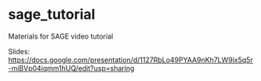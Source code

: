 # sage_tutorial

Materials for SAGE video tutorial

Slides: https://docs.google.com/presentation/d/1127RbLo49PYAA9nKh7LW9ix5q5r-miBVp04iqmm1hUQ/edit?usp=sharing 
